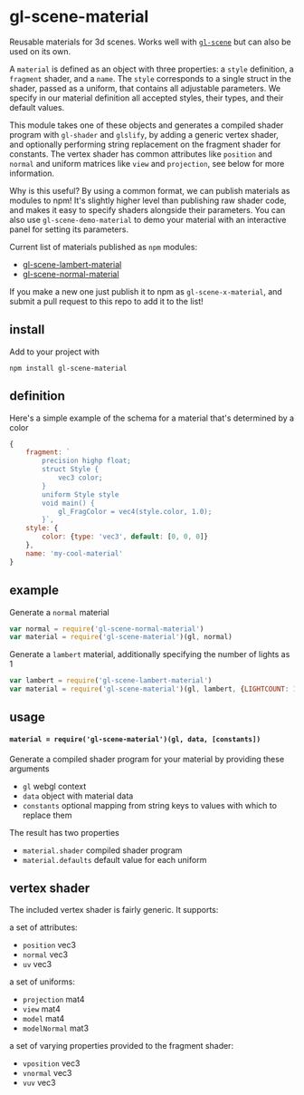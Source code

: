 # gl-scene-material

Reusable materials for 3d scenes. Works well with [`gl-scene`](https://github.com/freeman-lab/gl-scene) but can also be used on its own.

A `material` is defined as an object with three properties: a `style` definition, a `fragment` shader, and a `name`. The `style` corresponds to a single struct in the shader, passed as a uniform, that contains all adjustable parameters. We specify in our material definition all accepted styles, their types, and their default values.

This module takes one of these objects and generates a compiled shader program with `gl-shader` and `glslify`, by adding a generic vertex shader, and optionally performing string replacement on the fragment shader for constants. The vertex shader has common attributes like `position` and `normal` and uniform matrices like `view` and `projection`, see below for more information.

Why is this useful? By using a common format, we can publish materials as modules to npm! It's slightly higher level than publishing raw shader code, and makes it easy to specify shaders alongside their parameters. You can also use `gl-scene-demo-material` to demo your material with an interactive panel for setting its parameters.

Current list of materials published as `npm` modules:
- [gl-scene-lambert-material](https://github.com/freeman-lab/gl-scene-lambert-material)
- [gl-scene-normal-material](https://github.com/freeman-lab/gl-scene-normal-material)

If you make a new one just publish it to npm as `gl-scene-x-material`, and submit a pull request to this repo to add it to the list!

## install

Add to your project with
```
npm install gl-scene-material
```

## definition

Here's a simple example of the schema for a material that's determined by a color

```javascript
{
	fragment: `
		precision highp float;
		struct Style {
			vec3 color;
		}
		uniform Style style
		void main() {
	  		gl_FragColor = vec4(style.color, 1.0);
		}`,
	style: {
		color: {type: 'vec3', default: [0, 0, 0]}
	},
	name: 'my-cool-material'
}
```

## example 

Generate a `normal` material 

```javascript
var normal = require('gl-scene-normal-material')
var material = require('gl-scene-material')(gl, normal)
```

Generate a `lambert` material, additionally specifying the number of lights as 1

```javascript
var lambert = require('gl-scene-lambert-material')
var material = require('gl-scene-material')(gl, lambert, {LIGHTCOUNT: 1})
```

## usage

#### `material = require('gl-scene-material')(gl, data, [constants])`

Generate a compiled shader program for your material by providing these arguments
- `gl` webgl context
- `data` object with material data
- `constants` optional mapping from string keys to values with which to replace them

The result has two properties
- `material.shader` compiled shader program
- `material.defaults` default value for each uniform

## vertex shader

The included vertex shader is fairly generic. It supports:

a set of attributes:
- `position` vec3
- `normal` vec3
- `uv` vec3

a set of uniforms:
- `projection` mat4
- `view` mat4
- `model` mat4
- `modelNormal` mat3

a set of varying properties provided to the fragment shader:
- `vposition` vec3
- `vnormal` vec3
- `vuv` vec3